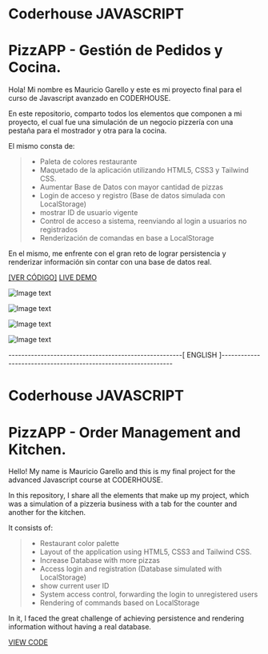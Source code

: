 # Coderhouse JAVASCRIPT

# PizzAPP  - Gestión de Pedidos y Cocina.

Hola! Mi nombre es Mauricio Garello y este es mi proyecto final para el curso de Javascript avanzado en CODERHOUSE.

En este repositorio, comparto todos los elementos que componen a mi proyecto, el cual fue una simulación de un negocio pizzería con una pestaña para el mostrador y otra para la cocina.

El mismo consta de:

> * Paleta de colores restaurante
> * Maquetado de la aplicación utilizando HTML5, CSS3 y Tailwind CSS.
> * Aumentar Base de Datos con mayor cantidad de pizzas
> * Login de acceso y registro (Base de datos simulada con LocalStorage)
> * mostrar ID de usuario vigente
> * Control de acceso a sistema, reenviando al login a usuarios no registrados
> * Renderización de comandas en base a LocalStorage

En el mismo, me enfrente con el gran reto de lograr persistencia y renderizar información sin contar con una base de datos real.

[[VER CÓDIGO]](https://github.com/maukovenich/Coderhouse/tree/main/PizzAPP)
[LIVE DEMO](https://pizapp.netlify.app)

![Image text](https://raw.githubusercontent.com/maurigarello/coderhouse-javascript/main/img/pizAPP_1.png)

![Image text](https://raw.githubusercontent.com/maurigarello/coderhouse-javascript/main/img/pizAPP_2.png)

![Image text](https://raw.githubusercontent.com/maurigarello/coderhouse-javascript/main/img/pizAPP_3.png)

![Image text](https://raw.githubusercontent.com/maurigarello/coderhouse-javascript/main/img/pizAPP_4.png)

------------------------------------------------------[ ENGLISH ]---------------------------------------------------------------

# Coderhouse JAVASCRIPT

# PizzAPP - Order Management and Kitchen.

Hello! My name is Mauricio Garello and this is my final project for the advanced Javascript course at CODERHOUSE.

In this repository, I share all the elements that make up my project, which was a simulation of a pizzeria business with a tab for the counter and another for the kitchen.

It consists of:

> * Restaurant color palette
> * Layout of the application using HTML5, CSS3 and Tailwind CSS.
> * Increase Database with more pizzas
> * Access login and registration (Database simulated with LocalStorage)
> * show current user ID
> * System access control, forwarding the login to unregistered users
> * Rendering of commands based on LocalStorage

In it, I faced the great challenge of achieving persistence and rendering information without having a real database.

[VIEW CODE](https://github.com/maukovenich/Coderhouse/tree/main/PizzAPP)
